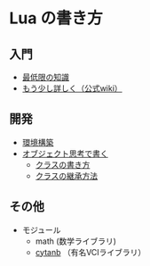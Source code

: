 # Lua の書き方

## 入門

* [最低限の知識](./basic_functions.md)
* [もう少し詳しく（公式wiki）](https://virtualcast.jp/wiki/vci/script/luatutorial)

## 開発

* [環境構築](./how_to_create_lua_env/)
* [オブジェクト思考で書く](./oop_in_lua/)
	* [クラスの書き方](./oop_in_lua/how_to_make_class/readme.md)
	* [クラスの継承方法](./oop_in_lua/inheritance/readme.md)

## その他
* モジュール
	* math (数学ライブラリ)
	* [cytanb](https://github.com/oocytanb/cytanb-vci-lua) （有名VCIライブラリ）
